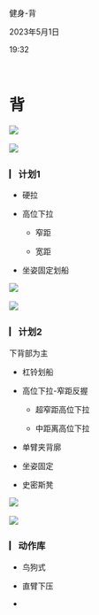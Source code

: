健身-背

2023年5月1日

19:32

 

**背**
======

![](..\..\..\..\assets\003_健身-背_000.png)

![](..\..\..\..\assets\003_健身-背_000.png)

### **▏​计划1**

-   硬拉

-   高位下拉

    -   窄距

    -   宽距

-   坐姿固定划船

![](..\..\..\..\assets\003_健身-背_000.png)

![](..\..\..\..\assets\003_健身-背_000.png)

### **▏​计划2**

下背部为主

-   杠铃划船

-   高位下拉-窄距反握

    -   超窄距高位下拉

    -   中距离高位下拉

-   单臂夹背廓

-   坐姿固定

-   史密斯凳

![](..\..\..\..\assets\003_健身-背_000.png)

![](..\..\..\..\assets\003_健身-背_000.png)

### **▏​动作库**

-   鸟狗式

-   直臂下压

-    

 

 
